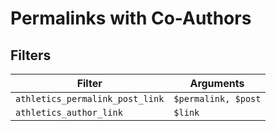 # Permalinks with Co-Authors

## Filters

| Filter                          | Arguments           |
| ------------------------------- | ------------------- |
| `athletics_permalink_post_link` | `$permalink, $post` |
| `athletics_author_link`         | `$link`             |